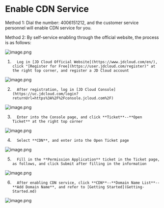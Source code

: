 # **Enable CDN Service**

Method 1: Dial the number: 4006151212, and the customer service personnel will enable CDN service for you.

Method 2: By self-service enabling through the official website, the process is as follows:

![image.png](https://img1.jcloudcs.com/cms/266a0834-5e5d-47db-9710-d01195b30bf520180117155324.png)

 1.       Log in [JD Cloud Official Website](https://www.jdcloud.com/en/), click "[Register for Free](https://user.jdcloud.com/register)" at the right top corner, and register a JD Cloud account

![image.png](https://img1.jcloudcs.com/cms/750664a7-65c2-4f36-b443-d1ed4ff865e020180423110225.png)

2.       After registration, log in [JD Cloud Console](https://uc.jdcloud.com/login?returnUrl=https%3A%2F%2Fconsole.jcloud.com%2F)

![image.png](https://img1.jcloudcs.com/cms/346e283e-32d4-4c1c-a9a5-e7435452b58320180423110316.png)

3.       Enter into the Console page, and click **Ticket**--**Open Ticket** at the right top corner

![image.png](https://img1.jcloudcs.com/cms/fcc85488-7e97-4046-8623-2c5ea98f0af120180423110423.png)

4.       Select **CDN**, and enter into the Open Ticket page

![image.png](https://img1.jcloudcs.com/cms/e2340616-cee7-4ae5-a2cc-10e2cd77684d20180423110513.png)

5.       Fill in the **Permission Application** ticket in the Ticket page, as follows, and click Submit after filling in the information

![image.png](https://img1.jcloudcs.com/cms/40c7cf69-7feb-4cea-86a4-2036abd0a89a20180423110737.png)

6.       After enabling CDN service, click **CDN**--**Domain Name List**--**Add Domain Name**, and refer to [Getting Started](Getting-Started.md)

![image.png](https://img1.jcloudcs.com/cms/1057c887-2b25-4aaf-835c-3e5adf559b1020180423110839.png)
